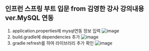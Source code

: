 인프런 스프링 부트 입문 from 김영한 강사 강의내용 ver.MySQL 연동
----------------------------------------------------------------
1. application.properties에 mysql연동 정보 입력
![image](https://user-images.githubusercontent.com/84068193/151303316-ecb0516d-e78e-4874-b74f-90a5041066ea.png)
2. build.gradle에 dependencies 추가
![image](https://user-images.githubusercontent.com/84068193/151303580-107af085-36f0-4800-84a5-14863261da95.png)
3. gradle refresh를 하여 라이브러리 추가 확인
![image](https://user-images.githubusercontent.com/84068193/151303817-8d63718f-c7bc-4eae-9a94-2ca04bdb9d2c.png)

